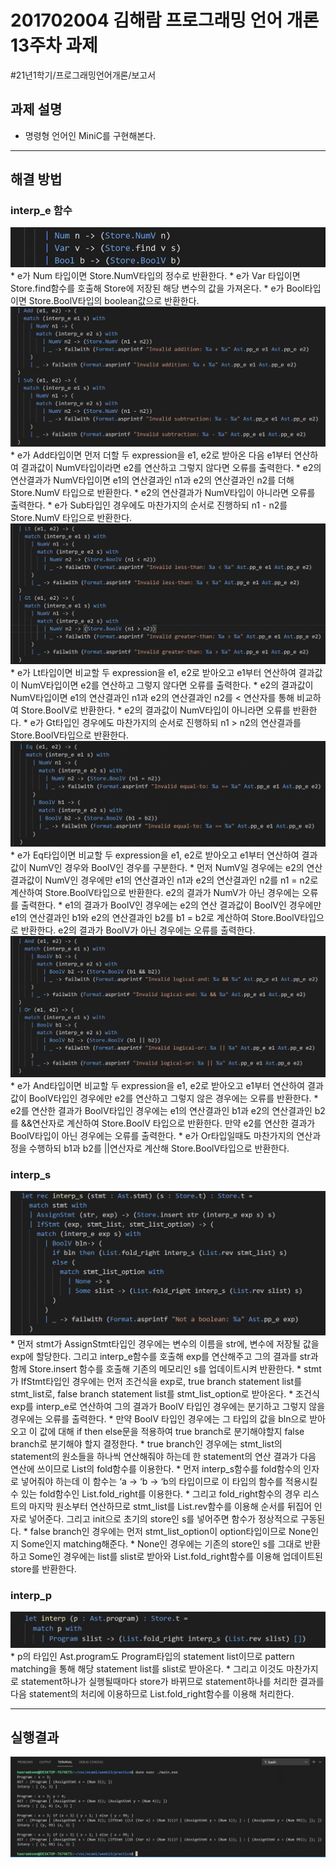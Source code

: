 # 201702004 김해람 프로그래밍 언어 개론 13주차 과제
#21년1학기/프로그래밍언어개론/보고서
## 과제 설명
* 명령형 언어인 MiniC를 구현해본다.
- - - -
## 해결 방법
### interp_e 함수
![](result1.png)
	* e가 Num 타입이면 Store.NumV타입의 정수로 반환한다.
	* e가 Var 타입이면 Store.find함수를 호출해 Store에 저장된 해당 변수의 값을 가져온다.
	* e가 Bool타입이면 Store.BoolV타입의 boolean값으로 반환한다.
![](result2.png)
	* e가 Add타입이면 먼저 더할 두 expression을 e1, e2로 받아온 다음 e1부터 연산하여 결과값이 NumV타입이라면 e2를 연산하고 그렇지 않다면 오류를 출력한다.
	* e2의 연산결과가 NumV타입이면 e1의 연산결과인 n1과 e2의 연산결과인 n2를 더해 Store.NumV 타입으로 반환한다.
	* e2의 연산결과가 NumV타입이 아니라면 오류를 출력한다.
	* e가 Sub타입인 경우에도 마찬가지의 순서로 진행하되 n1 - n2를 Store.NumV 타입으로 반환한다.
![](result3.png)
	* e가 Lt타입이면 비교할 두 expression을 e1, e2로 받아오고 e1부터 연산하여 결과값이 NumV타입이면 e2를 연산하고 그렇지 않다면 오류를 출력한다.
	* e2의 결과값이 NumV타입이면 e1의 연산결과인 n1과 e2의 연산결과인 n2를 < 연산자를 통해 비교하여 Store.BoolV로 반환한다.
	* e2의 결과값이 NumV타입이 아니라면 오류를 반환한다.
	* e가 Gt타입인 경우에도 마찬가지의 순서로 진행하되 n1 > n2의 연산결과를 Store.BoolV타입으로 반환한다.
![](result4.png)
	* e가 Eq타입이면 비교할 두 expression을 e1, e2로 받아오고 e1부터 연산하여 결과값이 NumV인 경우와 BoolV인 경우를 구분한다.
	* 먼저 NumV일 경우에는 e2의 연산 결과값이 NumV인 경우에만 e1의 연산결과인 n1과 e2의 연산결과인 n2를 n1 = n2로 계산하여 Store.BoolV타입으로 반환한다. e2의 결과가 NumV가 아닌 경우에는 오류를 출력한다.
	* e1의 결과가 BoolV인 경우에는 e2의 연산 결과값이 BoolV인 경우에만 e1의 연산결과인 b1와 e2의 연산결과인 b2를 b1 = b2로 계산하여 Store.BoolV타입으로 반환한다. e2의 결과가 BoolV가 아닌 경우에는 오류를 출력한다.
![](result5.png)
	* e가 And타입이면 비교할 두 expression을 e1, e2로 받아오고 e1부터 연산하여 결과값이 BoolV타입인 경우에만 e2를 연산하고 그렇지 않은 경우에는 오류를 반환한다.
	* e2를 연산한 결과가 BoolV타입인 경우에는 e1의 연산결과인 b1과 e2의 연산결과인 b2를 &&연산자로 계산하여 Store.BoolV 타입으로 반환한다. 만약 e2를 연산한 결과가 BoolV타입이 아닌 경우에는 오류를 출력한다.
	* e가 Or타입일때도 마찬가지의 연산과정을 수행하되 b1과 b2를 ||연산자로 계산해 Store.BoolV타입으로 반환한다.
### interp_s
![](result6.png)
	* 먼저 stmt가 AssignStmt타입인 경우에는 변수의 이름을 str에, 변수에 저장될 값을 exp에 할당한다. 그리고 interp_e함수를 호출해 exp를 연산해주고 그의 결과를 str과 함께 Store.insert 함수를 호출해 기존의 메모리인 s를 업데이트시켜 반환한다.
	* stmt가 IfStmt타입인 경우에는 먼저 조건식을 exp로, true branch statement list를 stmt_list로, false branch statement list를 stmt_list_option로 받아온다. 
	* 조건식 exp를 interp_e로 연산하여 그의 결과가 BoolV 타입인 경우에는 분기하고 그렇지 않을 경우에는 오류를 출력한다.
	* 만약 BoolV 타입인 경우에는 그 타입의 값을 bln으로 받아오고 이 값에 대해 if then else문을 적용하여 true branch로 분기해야할지 false branch로 분기해야 할지 결정한다.
	* true branch인 경우에는 stmt_list의 statement의 원소들을 하나씩 연산해줘야 하는데 한 statement의 연산 결과가 다음 연산에 쓰이므로 List의 fold함수를 이용한다.
	* 먼저 interp_s함수를 fold함수의 인자로 넣어줘야 하는데 이 함수는 ‘a -> ‘b -> ‘b의 타입이므로 이 타입의 함수를 적용시킬 수 있는 fold함수인 List.fold_right를 이용한다.
	* 그리고 fold_right함수의 경우 리스트의 마지막 원소부터 연산하므로 stmt_list를 List.rev함수를 이용해 순서를 뒤집어 인자로 넣어준다. 그리고 init으로 초기의 store인 s를 넣어주면 함수가 정상적으로 구동된다.
	* false branch인 경우에는 먼저 stmt_list_option이 option타입이므로 None인지 Some인지 matching해준다.
	* None인 경우에는 기존의 store인 s를 그대로 반환하고 Some인 경우에는 list를 slist로 받아와 List.fold_right함수를 이용해 업데이트된 store를 반환한다.
### interp_p
![](result7.png)
	* p의 타입인 Ast.program도 Program타입의 statement list이므로 pattern matching을 통해 해당 statement list를 slist로 받아온다.
	* 그리고 이것도 마찬가지로 statement하나가 실행될때마다 store가 바뀌므로 statement하나를 처리한 결과를 다음 statement의 처리에 이용하므로 List.fold_right함수를 이용해 처리한다.
- - - -
## 실행결과
![](result8.png)